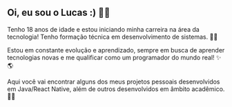 ## Oi, eu sou o Lucas :) 👋🏽

Tenho 18 anos de idade e estou iniciando minha carreira na área da tecnologia! Tenho formação técnica em desenvolvimento de sistemas. 💪🏽

Estou em constante evolução e aprendizado, sempre em busca de aprender tecnologias novas e me qualificar como um programador do mundo real! ✨🌎

Aqui você vai encontrar alguns dos meus projetos pessoais desenvolvidos em Java/React Native, além de outros desenvolvidos em âmbito acadêmico. ✌🏽
<!--
**lucasoli274/lucasoli274** is a ✨ _special_ ✨ repository because its `README.md` (this file) appears on your GitHub profile.

Here are some ideas to get you started:

- 🔭 I’m currently working on ...
- 🌱 I’m currently learning ...
- 👯 I’m looking to collaborate on ...
- 🤔 I’m looking for help with ...
- 💬 Ask me about ...
- 📫 How to reach me: ...
- 😄 Pronouns: ...
- ⚡ Fun fact: ...
-->
